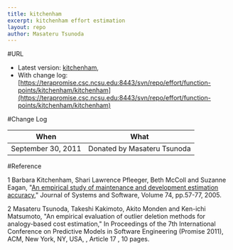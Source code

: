 ```yaml
---
title: kitchenham
excerpt: kitchenham effort estimation
layout: repo
author: Masateru Tsunoda
---
```



#URL

  * Latest version: [kitchenham](https://terapromise.csc.ncsu.edu:8443/svn/repo/effort/function-points/kitchenham/kitchenham.arff),
  * With change log:[https://terapromise.csc.ncsu.edu:8443/svn/repo/effort/function-points/kitchenham/kitchenham](https://terapromise.csc.ncsu.edu:8443/svn/repo/effort/function-points/kitchenham/kitchenham)
  
#Change Log

When | What---- | ----
   September 30, 2011 | Donated by Masateru Tsunoda

#Reference

1 Barbara Kitchenham, Shari Lawrence Pfleeger, Beth McColl and Suzanne Eagan, "[An empirical study of maintenance and development estimation accuracy](http://www.sciencedirect.com/science/article/pii/S0164121202000213)," Journal of Systems and Software, Volume 74, pp.57-77, 2005. 

2 Masateru Tsunoda, Takeshi Kakimoto, Akito Monden and Ken-ichi Matsumoto, "An empirical evaluation of outlier deletion methods for analogy-based cost estimation," In Proceedings of the 7th International Conference on Predictive Models in Software Engineering (Promise 2011), ACM, New York, NY, USA, , Article 17 , 10 pages. 

